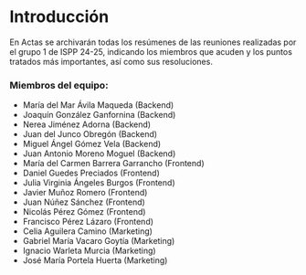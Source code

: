 # Introducción

En Actas se archivarán todas los resúmenes de las reuniones realizadas por el grupo 1 de ISPP 24-25, indicando los miembros que acuden y los puntos tratados más importantes, así como sus resoluciones.

### Miembros del equipo:

- María del Mar Ávila Maqueda (Backend)  
- Joaquín González Ganfornina (Backend)  
- Nerea Jiménez Adorna (Backend)  
- Juan del Junco Obregón (Backend)  
- Miguel Ángel Gómez Vela (Backend)  
- Juan Antonio Moreno Moguel (Backend)  
- María del Carmen Barrera Garrancho (Frontend)  
- Daniel Guedes Preciados (Frontend)  
- Julia Virginia Ángeles Burgos (Frontend)  
- Javier Muñoz Romero (Frontend)  
- Juan Núñez Sánchez (Frontend)  
- Nicolás Pérez Gómez (Frontend)  
- Francisco Pérez Lázaro (Frontend)  
- Celia Aguilera Camino (Marketing)  
- Gabriel María Vacaro Goytía (Marketing)  
- Ignacio Warleta Murcia (Marketing)  
- José María Portela Huerta (Marketing)  
